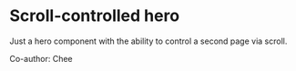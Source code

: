 # Scroll-controlled hero

Just a hero component with the ability to control a second page via scroll.

Co-author: Chee
